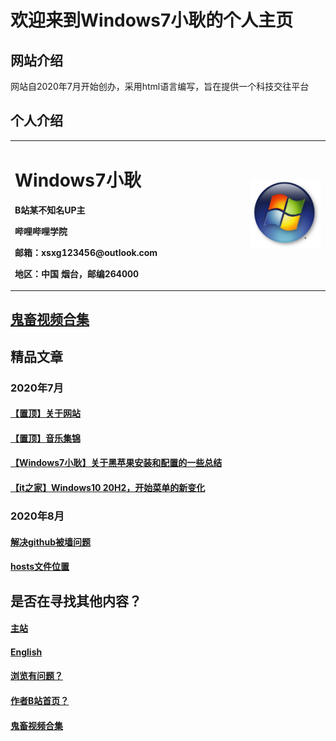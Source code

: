 <html>
<title>Windows7小耿的个人主页</title>  
<head>
</head>
<body>
      <div style="width:100%;margin:0 auto">
            <P><h1>欢迎来到Windows7小耿的个人主页</h1></P>
            <P><h2>网站介绍</h2></P>
            <P><a>网站自2020年7月开始创办，采用html语言编写，旨在提供一个科技交往平台</a></P>
            <P><h2>个人介绍</h2></P>
            <table border="0">
  <tr>
    <td width="75%">
          <h1>Windows7小耿</h1>
          <p><b>B站某不知名UP主</b></p>
          <p><b>哔哩哔哩学院</b></p>
          <p><b>邮箱：xsxg123456@outlook.com</b></p>
          <p><b>地区：中国 烟台，邮编264000</b></p>
    </td>
    <td width="25%">
      <img src="Windows7.jpg" width="100%">    
    </td>
        </tr>
            </table>
            <p><h2><a href="video.html">鬼畜视频合集</a></h2></p>
            <p><h2>精品文章</h2></p>
      <p><h3>2020年7月</h3></P>
         <p><h4><a href="0.html">【置顶】关于网站</a></H4></p>
         <p><h4><a href="1.html">【置顶】音乐集锦</a></h4></p>
         <p><h4><a href="2.html">【Windows7小耿】关于黑苹果安装和配置的一些总结</a></H4></p>
         <p><h4><a href="3.html">【it之家】Windows10 20H2，开始菜单的新变化</a></H4></p>
         <p><h3>2020年8月</h3></p>
         <p><h4><a href="http://blog.yoqi.me/lyq/16489.html">解决github被墙问题</a></h4></p>
         <p><h4><a href="8.html">hosts文件位置</a></h4></p>
         <p><h2>是否在寻找其他内容？</h2></p>
         <p><h4><a href="index.html">主站</a></h4></p>
         <p><h4><a href="English.html">English</a></h4></p>
         <p><h4><a href="P.html">浏览有问题？</a></h4></p> 
         <p><h4><a href="https://space.bilibili.com/443161706">作者B站首页？</a></h4></p> 
         <p><h4><a href="video.html">鬼畜视频合集</a></h4></p>
    </div>
  </body>
</html>
 
